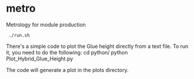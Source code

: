 # metro

Metrology for module production 

````
 ./run.sh 

````
There's a simple code to plot the Glue height directly from a text file.
To run it, you need to do the following:
cd python/
python Plot_Hybrid_Glue_Height.py

The code will generate a plot in the plots directory.

